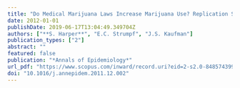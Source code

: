 ```yaml
---
title: "Do Medical Marijuana Laws Increase Marijuana Use? Replication Study and Extension"
date: 2012-01-01
publishDate: 2019-06-17T13:04:49.349704Z
authors: ["**S. Harper**", "E.C. Strumpf", "J.S. Kaufman"]
publication_types: ["2"]
abstract: ""
featured: false
publication: "*Annals of Epidemiology*"
url_pdf: "https://www.scopus.com/inward/record.uri?eid=2-s2.0-84857439990&doi=10.1016%2fj.annepidem.2011.12.002&partnerID=40&md5=f3c37769143fcbbd0647ea762577e13f"
doi: "10.1016/j.annepidem.2011.12.002"
---
```


